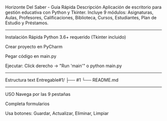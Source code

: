Horizonte Del Saber - Guía Rápida
Descripción
Aplicación de escritorio para gestión educativa con Python y Tkinter. Incluye 9 módulos: Asignaturas, Aulas, Profesores, Calificaciones, Biblioteca, Cursos, Estudiantes, Plan de Estudio y Préstamos.

_____________________________________________________________________________________________________________________________________________________________________________________________________
Instalación Rápida
Python 3.6+ requerido (Tkinter incluido)

Crear proyecto en PyCharm

Pegar código en main.py

Ejecutar: Click derecho → "Run 'main'" o python main.py


_____________________________________________________________________________________________________________________________________________
Estructura
text
Entregable#1/
├── #1
└── README.md
_________________________________________________________________________________________________________________________________
USO
Navega por las 9 pestañas

Completa formularios

Usa botones: Guardar, Actualizar, Eliminar, Limpiar





